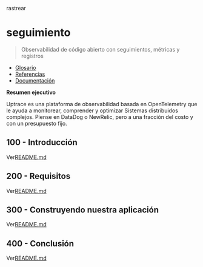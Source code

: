 rastrear

# seguimiento

> Observabilidad de código abierto con seguimientos, métricas y registros

-   [Glosario](./GLOSSARY.md)
-   [Referencias](./REFERENCES.md)
-   [Documentación](./DOCUMENTATION.md)

**Resumen ejecutivo**

Uptrace es una plataforma de observabilidad basada en OpenTelemetry que le ayuda a monitorear, comprender y optimizar
Sistemas distribuidos complejos. Piense en DataDog o NewRelic, pero a una fracción del costo y con un presupuesto fijo.

## 100 - Introducción

Ver[README.md](./100/README.md)

## 200 - Requisitos

Ver[README.md](./200/README.md)

## 300 - Construyendo nuestra aplicación

Ver[README.md](./300/README.md)

## 400 - Conclusión

Ver[README.md](./400/README.md)
